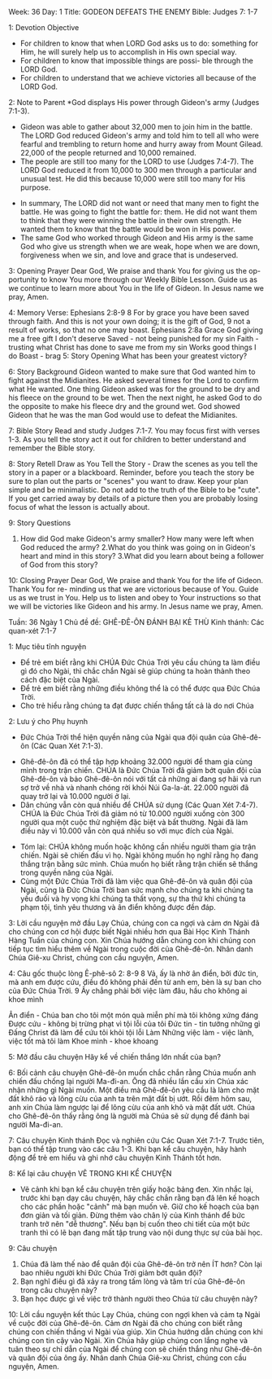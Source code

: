 Week: 36
Day: 1
Title:  GODEON DEFEATS THE ENEMY 
Bible: Judges 7: 1-7

1: Devotion Objective
- For children to know that when LORD God asks us to do: something for Him, he will surely help us to accomplish in His own special way.  
- For children to know that impossible things are possi- ble through the LORD God.  
- For children to understand that we achieve victories all because of the LORD God. 

2: Note to Parent
*God displays His power through Gideon's army (Judges 7:1-3). 
- Gideon was able to gather about 32,000 men to join him in the battle. The LORD God reduced Gideon's army and told him to tell all who were fearful and trembling to return home and hurry away from Mount Gilead. 22,000 of the people returned and 10,000 remained. 
- The people are still too many for the LORD to use (Judges 7:4-7). The LORD God reduced it from 10,000 to 300 men through a particular and unusual test. He did this because 10,000 were still too many for His purpose. 
* In summary, The LORD did not want or need that many men to fight the battle. He was going to fight the battle for: them. He did not want them to think that they were winning the battle in their own strength. He wanted them to know that the battle would be won in His power. 
* The same God who worked through Gideon and His army is the same God who give us strength when we are weak, hope when we are down, forgiveness when we sin, and love and grace that is undeserved.

3: Opening Prayer
Dear God, We praise and thank You for giving us the op- portunity to know You more through our Weekly Bible Lesson. Guide us as we continue to learn more about You in the life of Gideon. In Jesus name we pray, Amen.

4: Memory Verse:
Ephesians 2:8-9 8 For by grace you have been saved through faith. And this is not your own doing; it is the gift of God, 9 not a result of works, so that no one may boast. Ephesians 2:8a 
Grace God giving me a free gift I don't deserve 
Saved - not being punished for my sin 
Faith - trusting what Christ has done to save me from my sin Works good things I do 
Boast - brag
5: Story Opening
What has been your greatest victory?

6: Story Background
Gideon wanted to make sure that God wanted him to fight against the Midianites. He asked several times for the Lord to confirm what He wanted. One thing Gideon asked was for the ground to be dry and his fleece on the ground to be wet. Then the next night, he asked God to do the opposite to make his fleece dry and the ground wet. God showed Gideon that he was the man God would use to defeat the Midianites. 

7: Bible Story
Read and study Judges 7:1-7. You may focus first with verses 1-3. As you tell the story act it out for children to better understand and remember the Bible story.

8: Story Retell
Draw as You Tell the Story - Draw the scenes as you tell the story in a paper or a blackboard. Reminder, before you teach the story be sure to plan out the parts or "scenes" you want to draw. Keep your plan simple and be minimalistic. Do not add to the truth of the Bible to be "cute". If you get carried away by details of a picture then you are probably losing focus of what the lesson is actually about.

9: Story Questions
1. How did God make Gideon's army smaller? How many were left when God reduced the army? 
2.What do you think was going on in Gideon's heart and mind in this story? 
3.What did you learn about being a follower of God from this story?

10: Closing Prayer
Dear God, We praise and thank You for the life of Gideon. Thank You for re- minding us that we are victorious because of You. Guide us as we trust in You. Help us to listen and obey to Your instructions so that we will be victories like Gideon and his army. In Jesus name we pray, Amen.

Tuần: 36
Ngày 1
Chủ đề đề: GHÊ-ĐÊ-ÔN ĐÁNH BẠI KẺ THÙ
Kinh thánh: Các quan-xét 7:1-7

1: Mục tiêu tĩnh nguyện
- Để trẻ em biết rằng khi CHÚA Đức Chúa Trời yêu cầu chúng ta làm điều gì đó cho Ngài, thì chắc chắn Ngài sẽ giúp chúng ta hoàn thành theo cách đặc biệt của Ngài.
- Để trẻ em biết rằng những điều không thể là có thể được qua Đức Chúa Trời.
- Cho trẻ hiểu rằng chúng ta đạt được chiến thắng tất cả là do nơi Chúa

2: Lưu ý cho Phụ huynh
* Đức Chúa Trời thể hiện quyền năng của Ngài qua đội quân của Ghê-đê-ôn (Các Quan Xét 7:1-3).
- Ghê-đê-ôn đã có thể tập hợp khoảng 32.000 người để tham gia cùng mình trong trận chiến. CHÚA là Đức Chúa Trời đã giảm bớt quân đội của Ghê-đê-ôn và bảo Ghê-đê-ôn nói với tất cả những ai đang sợ hãi và run sợ trở về nhà và nhanh chóng rời khỏi Núi Ga-la-át. 22.000 người đã quay trở lại và 10.000 người ở lại.
- Dân chúng vẫn còn quá nhiều để CHÚA sử dụng (Các Quan Xét 7:4-7). CHÚA là Đức Chúa Trời đã giảm nó từ 10.000 người xuống còn 300 người qua một cuộc thử nghiệm đặc biệt và bất thường. Ngài đã làm điều này vì 10.000 vẫn còn quá nhiều so với mục đích của Ngài.
* Tóm lại: CHÚA không muốn hoặc không cần nhiều người tham gia trận chiến. Ngài sẽ chiến đấu vì họ. Ngài không muốn họ nghĩ rằng họ đang thắng trận bằng sức mình. Chúa muốn họ biết rằng trận chiến sẽ thắng trong quyền năng của Ngài.
* Cùng một Đức Chúa Trời đã làm việc qua Ghê-đê-ôn và quân đội của Ngài, cũng là Đức Chúa Trời ban sức mạnh cho chúng ta khi chúng ta yếu đuối và hy vọng khi chúng ta thất vọng, sự tha thứ khi chúng ta phạm tội, tình yêu thương và ân điển không được đền đáp.

3: Lời cầu nguyện mở đầu
Lạy Chúa, chúng con ca ngợi và cảm ơn Ngài đã cho chúng con cơ hội được biết Ngài nhiều hơn qua Bài Học Kinh Thánh Hàng Tuần của chúng con. Xin Chúa hướng dẫn chúng con khi chúng con tiếp tục tìm hiểu thêm về Ngài trong cuộc đời của Ghê-đê-ôn. Nhân danh Chúa Giê-xu Christ, chúng con cầu nguyện, Amen.

4: Câu gốc thuộc lòng
Ê-phê-sô 2: 8-9 
 8 Vả, ấy là nhờ ân điển, bởi đức tin, mà anh em được cứu, điều đó không phải đến từ anh em, bèn là sự ban cho của Đức Chúa Trời. 9 Ấy chẳng phải bởi việc làm đâu, hầu cho không ai khoe mình

Ân điển - Chúa ban cho tôi một món quà miễn phí mà tôi không xứng đáng
Được cứu - không bị trừng phạt vì tội lỗi của tôi
Đức tin - tin tưởng những gì Đấng Christ đã làm để cứu tôi khỏi tội lỗi Làm Những việc làm - việc lành, việc tốt mà tôi làm
Khoe mình - khoe khoang

5: Mở đầu câu chuyện
Hãy kể về chiến thắng lớn nhất của bạn?

6: Bối cảnh câu chuyện
Ghê-đê-ôn muốn chắc chắn rằng Chúa muốn anh chiến đấu chống lại người Ma-đi-an. Ông đã nhiều lần cầu xin Chúa xác nhận những gì Ngài muốn. Một điều mà Ghê-đê-ôn yêu cầu là làm cho mặt đất khô ráo và lông cừu của anh ta trên mặt đất bị ướt. Rồi đêm hôm sau, anh xin Chúa làm ngược lại để lông cừu của anh khô và mặt đất ướt. Chúa cho Ghê-đê-ôn thấy rằng ông là người mà Chúa sẽ sử dụng để đánh bại người Ma-đi-an.

7: Câu chuyện Kinh thánh
Đọc và nghiên cứu Các Quan Xét 7:1-7. 
Trước tiên, bạn có thể tập trung vào các câu 1-3. Khi bạn kể câu chuyện, hãy hành động để trẻ em hiểu và ghi nhớ câu chuyện Kinh Thánh tốt hơn.

8: Kể lại câu chuyện
VẼ TRONG KHI KỂ CHUYỆN
- Vẽ cảnh khi bạn kể câu chuyện trên giấy hoặc bảng đen. Xin nhắc lại, trước khi bạn dạy câu chuyện, hãy chắc chắn rằng bạn đã lên kế hoạch cho các phần hoặc "cảnh" mà bạn muốn vẽ. Giữ cho kế hoạch của bạn đơn giản và tối giản. Đừng thêm vào chân lý của Kinh thánh để  bức tranh trở nên "dễ thương". Nếu bạn bị cuốn theo chi tiết của một bức tranh thì có lẽ bạn đang mất tập trung vào nội dung thực sự của bài học.

9: Câu chuyện
1. Chúa đã làm thế nào để quân đội của Ghê-đê-ôn trở nên ÍT hơn? Còn lại bao nhiêu người khi Đức Chúa Trời giảm bớt quân đội?
2. Bạn nghĩ điều gì đã xảy ra trong tấm lòng và tâm trí của Ghê-đê-ôn trong câu chuyện này?
3. Bạn học được gì về việc trở thành người theo Chúa từ câu chuyện này?

10: Lời cầu nguyện kết thúc
Lạy Chúa, chúng con ngợi khen và cảm tạ Ngài về cuộc đời của Ghê-đê-ôn. Cảm ơn Ngài đã cho chúng con biết rằng chúng con chiến thắng vì Ngài vùa giúp. Xin Chúa hướng dẫn chúng con khi chúng con tin cậy vào Ngài. Xin Chúa hãy giúp chúng con lắng nghe và tuân theo sự chỉ dẫn của Ngài để chúng con sẽ chiến thắng như Ghê-đê-ôn và quân đội của ông ấy. Nhân danh Chúa Giê-xu Christ, chúng con cầu nguyện, Amen.